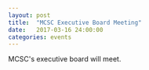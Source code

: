 ```yaml
---
layout: post
title:  "MCSC Executive Board Meeting"
date:   2017-03-16 24:00:00
categories: events
---
```


<p>MCSC's executive board will meet.</p>
